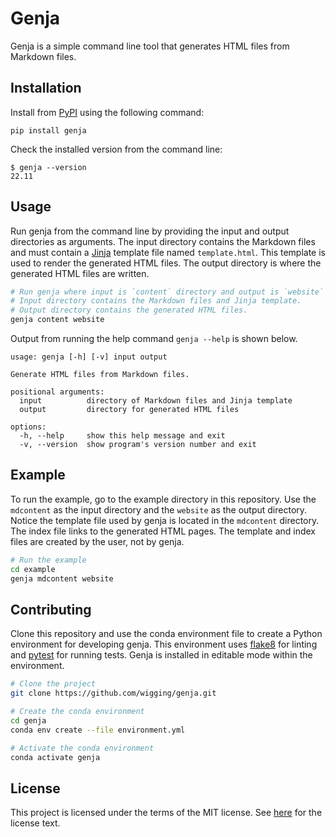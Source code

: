 # Genja

Genja is a simple command line tool that generates HTML files from Markdown files.

## Installation

Install from [PyPI](https://pypi.org) using the following command:

```
pip install genja
```

Check the installed version from the command line:

```
$ genja --version
22.11
```

## Usage

Run genja from the command line by providing the input and output directories as arguments. The input directory contains the Markdown files and must contain a [Jinja](https://jinja.palletsprojects.com/) template file named `template.html`. This template is used to render the generated HTML files. The output directory is where the generated HTML files are written.

```bash
# Run genja where input is `content` directory and output is `website` directory.
# Input directory contains the Markdown files and Jinja template.
# Output directory contains the generated HTML files.
genja content website
```

Output from running the help command `genja --help` is shown below.

```
usage: genja [-h] [-v] input output

Generate HTML files from Markdown files.

positional arguments:
  input          directory of Markdown files and Jinja template
  output         directory for generated HTML files

options:
  -h, --help     show this help message and exit
  -v, --version  show program's version number and exit
```

## Example

To run the example, go to the example directory in this repository. Use the `mdcontent` as the input directory and the `website` as the output directory. Notice the template file used by genja is located in the `mdcontent` directory. The index file links to the generated HTML pages. The template and index files are created by the user, not by genja.

```bash
# Run the example
cd example
genja mdcontent website
```

## Contributing

Clone this repository and use the conda environment file to create a Python environment for developing genja. This environment uses [flake8](https://github.com/PyCQA/flake8) for linting and [pytest](https://github.com/pytest-dev/pytest) for running tests. Genja is installed in editable mode within the environment.

```bash
# Clone the project
git clone https://github.com/wigging/genja.git

# Create the conda environment
cd genja
conda env create --file environment.yml

# Activate the conda environment
conda activate genja
```

## License

This project is licensed under the terms of the MIT license. See [here](LICENSE.md) for the license text.
